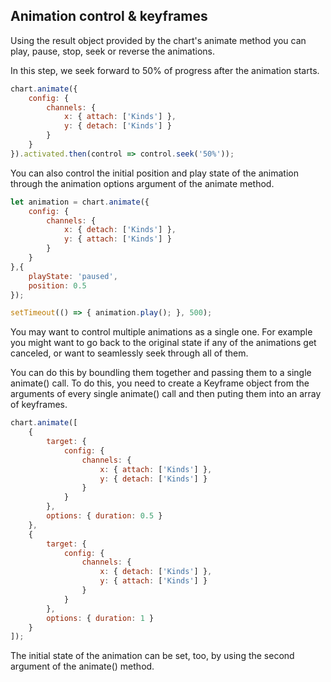 ## Animation control & keyframes

Using the result object provided by the chart's animate method you can play, pause, stop, seek or reverse the animations.

In this step, we seek forward to 50% of progress after the animation starts.

```javascript { "title": "Jumping from 0% to 50% progress at the begining of the animation" }
chart.animate({
	config: {
		channels: {
			x: { attach: ['Kinds'] },
			y: { detach: ['Kinds'] }
		}
	}
}).activated.then(control => control.seek('50%'));
```

You can also control the initial position and play state of the animation 
through the animation options argument of the animate method.

```javascript { "title": "Using initial animation control parameters" }
let animation = chart.animate({
	config: {
		channels: {
			x: { detach: ['Kinds'] },
			y: { attach: ['Kinds'] }
		}
	}
},{
	playState: 'paused',
	position: 0.5 
});

setTimeout(() => { animation.play(); }, 500);
```

You may want to control multiple animations as a single one. For example 
you might want to go back to the original state if any of the animations get canceled, or
want to seamlessly seek through all of them.

You can do this by boundling them together and passing them to a single animate()
call. To do this, you need to create a Keyframe object from the arguments of
every single animate() call and then puting them into an array of keyframes.

```javascript { "title": "Using keyframes" }
chart.animate([
	{
		target: {
			config: {
				channels: {
					x: { attach: ['Kinds'] },
					y: { detach: ['Kinds'] }
				}
			}
		},
		options: { duration: 0.5 }
	},
	{
		target: {
			config: {
				channels: {
					x: { detach: ['Kinds'] },
					y: { attach: ['Kinds'] }
				}
			}
		},
		options: { duration: 1 }
	}
]);
```

The initial state of the animation can be set, too, by using the
second argument of the animate() method.
